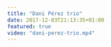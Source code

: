 ```yaml
---
title: "Dani Pérez trio"
date: 2017-12-03T21:13:35+01:00
featured: true
video: "dani-perez-trio.mp4"
---
```

